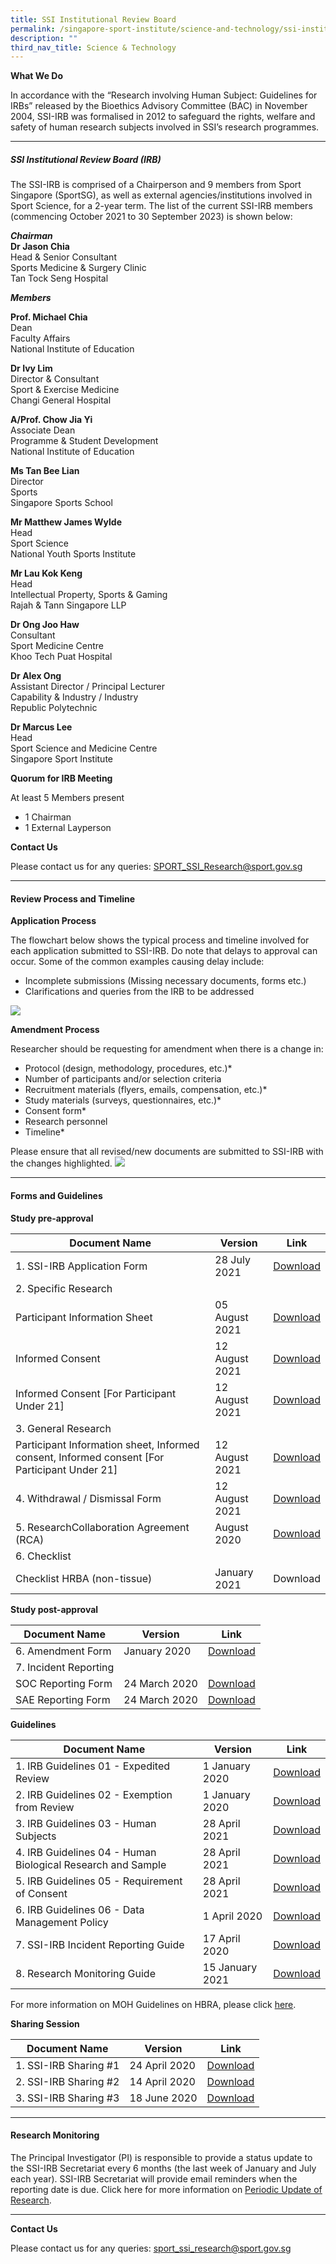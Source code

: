 ```yaml
---
title: SSI Institutional Review Board
permalink: /singapore-sport-institute/science-and-technology/ssi-institutional-review-board/
description: ""
third_nav_title: Science & Technology
---
```

**What We Do**

In accordance with the “Research involving Human Subject: Guidelines for IRBs” released by the Bioethics Advisory Committee (BAC) in November 2004, SSI-IRB was formalised in 2012 to safeguard the rights, welfare and safety of human research subjects involved in SSI’s research programmes.

---

##### **SSI Institutional Review Board (IRB)**

The SSI-IRB is comprised of a Chairperson and 9 members from Sport Singapore (SportSG), as well as external agencies/institutions involved in Sport Science, for a 2-year term. The list of the current SSI-IRB members (commencing October 2021 to 30 September 2023) is shown below:

***Chairman***
<br>
**Dr Jason Chia**
<br>
Head & Senior Consultant 
<br>
Sports Medicine & Surgery Clinic
<br>
Tan Tock Seng Hospital

***Members***

**Prof. Michael Chia**
<br>
Dean
<br>
Faculty Affairs
<br>
National Institute of Education

**Dr Ivy Lim**
<br>
Director & Consultant
<br>
Sport & Exercise Medicine
<br>
Changi General Hospital

**A/Prof. Chow Jia Yi**
<br>
Associate Dean
<br>
Programme & Student Development
<br>
National Institute of Education

**Ms Tan Bee Lian**
<br>
Director 
<br>
Sports
<br>
Singapore Sports School

**Mr Matthew James Wylde**
<br>
Head
<br>
Sport Science
<br>
National Youth Sports Institute

**Mr Lau Kok Keng**
<br>
Head
<br>
Intellectual Property, Sports & Gaming
<br>
Rajah & Tann Singapore LLP

**Dr Ong Joo Haw**
<br>
Consultant
<br>
Sport Medicine Centre
<br>
Khoo Tech Puat Hospital

**Dr Alex Ong**
<br>
Assistant Director / Principal Lecturer
<br>
Capability & Industry / Industry
<br>
Republic Polytechnic

**Dr Marcus Lee**
<br>
Head
<br>
Sport Science and Medicine Centre
<br>
Singapore Sport Institute

**Quorum for IRB Meeting**

 At least 5 Members present
* 1 Chairman
* 1 External Layperson

**Contact Us**  

Please contact us for any queries:
[SPORT_SSI_Research@sport.gov.sg](mailto:SPORT_SSI_Research@sport.gov.sg)

---


#### **Review Process and Timeline**

**Application Process**

The flowchart below shows the typical process and timeline involved for each application submitted to SSI-IRB. Do note that delays to approval can occur. Some of the common examples causing delay include:
*   Incomplete submissions (Missing necessary documents, forms etc.)
*   Clarifications and queries from the IRB to be addressed

![](/images/Our%20Work/Singapore%20Sports%20Institute/Science%20and%20Technology/Review%20Process%20and%20Timeline/Review_Process.png)

**Amendment Process**

Researcher should be requesting for amendment when there is a change in:

*   Protocol (design, methodology, procedures, etc.)\*
*   Number of participants and/or selection criteria
*   Recruitment materials (flyers, emails, compensation, etc.)\*
*   Study materials (surveys, questionnaires, etc.)\*
*   Consent form\*
*   Research personnel
*   Timeline\*

Please ensure that all revised/new documents are submitted to SSI-IRB with the changes highlighted.
![](/images/Our%20Work/Singapore%20Sports%20Institute/Science%20and%20Technology/Review%20Process%20and%20Timeline/Amendment_Process.png)

---

#### **Forms and Guidelines**

**Study pre-approval**

| Document Name | Version | Link |
| -------- | -------- | -------- |
| 1. SSI-IRB Application Form | 28 July 2021 | [Download ](/files/Our%20Work/Singapore%20Sports%20Institute/Science%20and%20Technology/Forms%20and%20Guidelines/SSI-IRB_application_form.pdf)  |
| 2. Specific Research  | | |
| Participant Information Sheet | 05 August 2021 |[Download](/files/Our%20Work/Singapore%20Sports%20Institute/Science%20and%20Technology/Forms%20and%20Guidelines/2_SSI-IRB_Specific_Participant_Information_Sheet_Template_August2021.pdf) |
| Informed Consent | 12 August 2021 | [Download](/files/What%20We%20%20Do/Singapore%20Sports%20Institute/Science%20and%20Technology/Forms%20and%20Guidelines/3a_SSI-IRB_Specific_Informed_Consent_Template_August2021.pdf) |
| Informed Consent [For Participant Under 21] | 12 August 2021| [Download](/files/What%20We%20%20Do/Singapore%20Sports%20Institute/Science%20and%20Technology/Forms%20and%20Guidelines/3b_SSI-IRB_Specific_U21_Informed_Consent_Template_August2021.pdf)|
| 3. General Research| | |
| Participant Information sheet, Informed consent, Informed consent [For Participant Under 21]| 12 August 2021 | [Download](/files/Our%20Work/Singapore%20Sports%20Institute/Science%20and%20Technology/Forms%20and%20Guidelines/4_SSI-IRB_General_Information_Sheet_Consent_Template_August2021.pdf)
| 4. Withdrawal / Dismissal Form | 12 August 2021 | [Download](/files/Our%20Work/Singapore%20Sports%20Institute/Science%20and%20Technology/Forms%20and%20Guidelines/5_SSI-IRB_Withdrawal_Dismissal_Form_Template_August2021.pdf)
|5. ResearchCollaboration Agreement (RCA) | August 2020 |[Download](/files/Our%20Work/Singapore%20Sports%20Institute/Science%20and%20Technology/Forms%20and%20Guidelines/Research_Collaboration_Agreement_template_v3.pdf)
| 6. Checklist | | |
| Checklist HRBA (non-tissue)|January 2021 | Download |

**Study post-approval** 

| Document Name | Version | Link |
| -------- | -------- | -------- |
| 6. Amendment Form | January 2020 | [Download](/files/Our%20Work/Singapore%20Sports%20Institute/Science%20and%20Technology/Forms%20and%20Guidelines/SSI-IRB_Amendment_Form_v1.pdf)  |
| 7. Incident Reporting | | |
| SOC Reporting Form | 24 March 2020 | [Download](/files/Our%20Work/Singapore%20Sports%20Institute/Science%20and%20Technology/Forms%20and%20Guidelines/SOC_Reporting_Form.pdf) |
| SAE Reporting Form | 24 March 2020 | [Download](/files/Our%20Work/Singapore%20Sports%20Institute/Science%20and%20Technology/Forms%20and%20Guidelines/SAE_Reporting_Form.pdf) |

**Guidelines**

| Document Name | Version | Link |
| -------- | -------- | -------- |
| 1. IRB Guidelines 01 - Expedited Review | 1 January 2020 | [Download](/files/Our%20Work/Singapore%20Sports%20Institute/Science%20and%20Technology/Forms%20and%20Guidelines/IRB_Guidelines_01_Expedited_Review_as_of_1_Jan2020.pdf)|
| 2. IRB Guidelines 02 - Exemption from Review | 1 January 2020 |[Download](/files/Our%20Work/Singapore%20Sports%20Institute/Science%20and%20Technology/Forms%20and%20Guidelines/IRB_Guidelines_02_Exemption_from_Review_as_of_1_Jan2020.pdf) |
| 3. IRB Guidelines 03 - Human Subjects | 28 April 2021 | [Download](/files/Our%20Work/Singapore%20Sports%20Institute/Science%20and%20Technology/Forms%20and%20Guidelines/IRB_Guidelines_03_Human_Subjects_as_of_April2021.pdf)|
| 4. IRB Guidelines 04 - Human Biological Research and Sample | 28 April 2021 | [Download](/files/Our%20Work/Singapore%20Sports%20Institute/Science%20and%20Technology/Forms%20and%20Guidelines/IRB_Guidelines_04_Human_Biological_Research_and_Sample_as_of_April2021.pdf)|
| 5. IRB Guidelines 05 - Requirement of Consent | 28 April 2021 |[Download](/files/Our%20Work/Singapore%20Sports%20Institute/Science%20and%20Technology/Forms%20and%20Guidelines/IRB_Guidelines_05_Requirement_of_Consent_as_of_April2021.pdf)|
| 6. IRB Guidelines 06 - Data Management Policy | 1 April 2020 |[Download](/files/Our%20Work/Singapore%20Sports%20Institute/Science%20and%20Technology/Forms%20and%20Guidelines/IRB_Guidelines_06_Data_Management_Policy_as_of_01042020.pdf)|
| 7. SSI-IRB Incident Reporting Guide | 17 April 2020 |[Download](/files/Our%20Work/Singapore%20Sports%20Institute/Science%20and%20Technology/Forms%20and%20Guidelines/SSI-IRB_Incident_Reporting_Guide.pdf)|
| 8. Research Monitoring Guide | 15 January 2021 |[Download](/files/Our%20Work/Singapore%20Sports%20Institute/Science%20and%20Technology/Research%20Monitoring/Research_Monitoring_Guide%20v2.pdf)|

For more information on MOH Guidelines on HBRA, please click [here](https://www.moh.gov.sg/policies-and-legislation/human-biomedical-research-act).

**Sharing Session**

| Document Name | Version | Link |
| -------- | -------- | -------- |
| 1. SSI-IRB Sharing #1 | 24 April 2020 | [Download](/files/Our%20Work/Singapore%20Sports%20Institute/Science%20and%20Technology/Forms%20and%20Guidelines/SSI-IRB_Sharing_24_April_2020.pdf)|
| 2. SSI-IRB Sharing #2 | 14 April 2020 | [Download](/files/Our%20Work/Singapore%20Sports%20Institute/Science%20and%20Technology/Forms%20and%20Guidelines/SSI-IRB_Sharing_14_Aug_2020.pdf)|
| 3. SSI-IRB Sharing #3 | 18 June 2020 | [Download](/files/Our%20Work/Singapore%20Sports%20Institute/Science%20and%20Technology/Forms%20and%20Guidelines/SSI-IRB_Sharing_18_Jun_2021.pdf)|

---

#### **Research Monitoring**
The Principal Investigator (PI) is responsible to provide a status update to the SSI-IRB Secretariat every 6 months (the last week of January and July each year). SSI-IRB Secretariat will provide email reminders when the reporting date is due. Click here for more information on [Periodic Update of Research](/files/Our%20Work/Singapore%20Sports%20Institute/Science%20and%20Technology/Research%20Monitoring/Research_Monitoring_Guide%20v2.pdf).

---

**Contact Us**

Please contact us for any queries: [sport_ssi_research@sport.gov.sg](mailto:sport_ssi_research@sport.gov.sg)